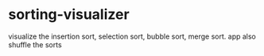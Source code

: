 # sorting-visualizer
visualize the insertion sort, selection sort, bubble sort, merge sort.
app also shuffle the sorts
